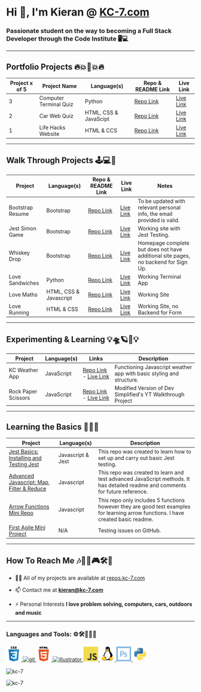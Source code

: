 # Hi 👋, I'm Kieran @ [KC-7.com](https://kc-7.com) 

### Passionate student on the way to becoming a Full Stack Developer through the Code Institute 🖥️💻

---

## Portfolio Projects 🔥💥💢💥🔥

| Project  x of 5 | Project Name | Language(s) | Repo & README Link | Live Link |
|---|---|---|---|---|
| 3 | Computer Terminal Quiz | Python | [Repo Link](https://github.com/KC-7/python-quiz) | [Live Link](https://kc-quiz.herokuapp.com/) |
| 2 | Car Web Quiz | HTML, CSS & JavaScipt | [Repo Link](https://github.com/KC-7/car-quiz) | [Live Link](https://kc-7.github.io/car-quiz/) |
| 1 | Life Hacks Website | HTML & CCS | [Repo Link](https://github.com/KC-7/life-hacks-v2) | [Live Link](https://kc-7.github.io/life-hacks-v2/index.html) |

---

## Walk Through Projects 🕹️💻💾

| Project | Language(s) | Repo & README Link | Live Link | Notes |
|---|---|---|---|---|
| Bootstrap Resume | Bootstrap | [Repo Link](https://github.com/KC-7/bootstrap-resume) | [Live Link](https://kc-7.github.io/bootstrap-resume/) | To be updated with relevant personal info, the email provided is valid. |
| Jest Simon Game | Bootstrap | [Repo Link](https://github.com/KC-7/jest-simon-game) | [Live Link](https://kc-7.github.io/jest-simon-game/) | Working site with Jest Testing. |
| Whiskey Drop | Bootstrap | [Repo Link](https://github.com/KC-7/whiskey-drop) | [Live Link](https://kc-7.github.io/whiskey-drop/) | Homepage complete but does not have additional site pages, no backend for Sign Up. |
| Love Sandwiches | Python | [Repo Link](https://github.com/KC-7/love-sandwiches) | [Live Link](https://love-sandwiches-kc.herokuapp.com/) | Working Terminal App |
| Love Maths | HTML, CSS & Javascript | [Repo Link](https://github.com/KC-7/love-maths) | [Live Link](https://kc-7.github.io/love-maths/) | Working Site |
| Love Running | HTML & CSS | [Repo Link](https://github.com/KC-7/love-running) | [Live Link](https://kc-7.github.io/love-running/) | Working Site, no Backend for Form |

---

## Experimenting & Learning 💡🛸🪐🚀💡

| Project | Language(s) | Links | Description |
| --- | --- | --- | --- |
| KC Weather App | JavaScript | [Repo Link](https://github.com/KC-7/kc-weather-app) - [Live Link](https://kc-7.github.io/kc-weather-app/) | Functioning Javascript weather app with basic styling and structure. |
| Rock Paper Scissors | JavaScript | [Repo Link](https://github.com/KC-7/rock-paper-scissors) - [Live Link](https://kc-7.github.io/rock-paper-scissors/) | Modified Version of Dev Simplified's YT Walkthrough Project |

---

## Learning the Basics 🔧🔨🔩

| Project | Language(s) | Description |
| --- | --- | --- |
| [Jest Basics: Installing and Testing Jest](https://github.com/KC-7/jest-test) | Javascript & Jest | This repo was created to learn how to set up and carry out basic Jest testing. |
| [Advanced Javascript: Map, Filter & Reduce](https://github.com/KC-7/js-map-filter-reduce) | Javascript | This repo was created to learn and test advanced JavaScript methods. It has detailed readme and comments for future reference. |
| [Arrow Functions Mini Repo](https://github.com/KC-7/arrow-functions/blob/main/README.md) | Javascript | This repo only includes 5 functions however they are good test examples for learning arrow functions. I have created basic readme. |
| [First Agile Mini Project](https://github.com/KC-7/first-agile-project) | N/A | Testing issues on GitHub. |

---

## How To Reach Me 🎶🎵🎲🎮🛠️🚗

- 👨‍💻 All of my projects are available at [repos.kc-7.com](https://github.com/KC-7?tab=repositories)

- 📫 Contact me at **kieran@kc-7.com**

- ⚡ Personal Interests **I love problem solving, computers, cars, outdoors and music**

---

### Languages and Tools: ⚙️🛠️🔩🔧🔨

<p align="left"> <a href="https://www.w3schools.com/css/" target="_blank" rel="noreferrer"> <img src="https://raw.githubusercontent.com/devicons/devicon/master/icons/css3/css3-original-wordmark.svg" alt="css3" width="40" height="40"/> </a> <a href="https://git-scm.com/" target="_blank" rel="noreferrer"> <img src="https://www.vectorlogo.zone/logos/git-scm/git-scm-icon.svg" alt="git" width="40" height="40"/> </a> <a href="https://www.w3.org/html/" target="_blank" rel="noreferrer"> <img src="https://raw.githubusercontent.com/devicons/devicon/master/icons/html5/html5-original-wordmark.svg" alt="html5" width="40" height="40"/> </a> <a href="https://www.adobe.com/in/products/illustrator.html" target="_blank" rel="noreferrer"> <img src="https://www.vectorlogo.zone/logos/adobe_illustrator/adobe_illustrator-icon.svg" alt="illustrator" width="40" height="40"/> </a> <a href="https://developer.mozilla.org/en-US/docs/Web/JavaScript" target="_blank" rel="noreferrer"> <img src="https://raw.githubusercontent.com/devicons/devicon/master/icons/javascript/javascript-original.svg" alt="javascript" width="40" height="40"/> </a> <a href="https://www.linux.org/" target="_blank" rel="noreferrer"> <img src="https://raw.githubusercontent.com/devicons/devicon/master/icons/linux/linux-original.svg" alt="linux" width="40" height="40"/> </a> <a href="https://www.photoshop.com/en" target="_blank" rel="noreferrer"> <img src="https://raw.githubusercontent.com/devicons/devicon/master/icons/photoshop/photoshop-line.svg" alt="photoshop" width="40" height="40"/> </a> <a href="https://www.python.org" target="_blank" rel="noreferrer"> <img src="https://raw.githubusercontent.com/devicons/devicon/master/icons/python/python-original.svg" alt="python" width="40" height="40"/> </a> </p>

<p><img align="center" src="https://github-readme-streak-stats.herokuapp.com/?user=kc-7&" alt="kc-7" /></p>

<img src="https://komarev.com/ghpvc/?username=kc-7&label=Profile%20views&color=0e75b6&style=flat" alt="kc-7" /> 
